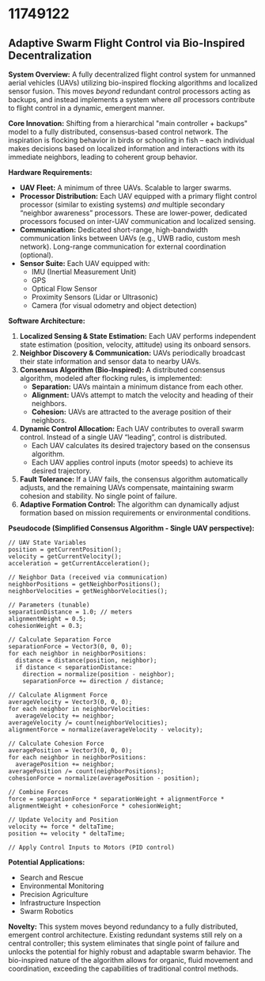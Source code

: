 # 11749122

## Adaptive Swarm Flight Control via Bio-Inspired Decentralization

**System Overview:** A fully decentralized flight control system for unmanned aerial vehicles (UAVs) utilizing bio-inspired flocking algorithms and localized sensor fusion. This moves *beyond* redundant control processors acting as backups, and instead implements a system where *all* processors contribute to flight control in a dynamic, emergent manner. 

**Core Innovation:** Shifting from a hierarchical "main controller + backups" model to a fully distributed, consensus-based control network. The inspiration is flocking behavior in birds or schooling in fish – each individual makes decisions based on localized information and interactions with its immediate neighbors, leading to coherent group behavior.

**Hardware Requirements:**

*   **UAV Fleet:** A minimum of three UAVs. Scalable to larger swarms.
*   **Processor Distribution:** Each UAV equipped with a primary flight control processor (similar to existing systems) *and* multiple secondary “neighbor awareness” processors. These are lower-power, dedicated processors focused on inter-UAV communication and localized sensing.
*   **Communication:** Dedicated short-range, high-bandwidth communication links between UAVs (e.g., UWB radio, custom mesh network). Long-range communication for external coordination (optional).
*   **Sensor Suite:** Each UAV equipped with:
    *   IMU (Inertial Measurement Unit)
    *   GPS
    *   Optical Flow Sensor
    *   Proximity Sensors (Lidar or Ultrasonic)
    *   Camera (for visual odometry and object detection)

**Software Architecture:**

1.  **Localized Sensing & State Estimation:** Each UAV performs independent state estimation (position, velocity, attitude) using its onboard sensors.
2.  **Neighbor Discovery & Communication:** UAVs periodically broadcast their state information and sensor data to nearby UAVs.
3.  **Consensus Algorithm (Bio-Inspired):** A distributed consensus algorithm, modeled after flocking rules, is implemented:
    *   **Separation:** UAVs maintain a minimum distance from each other.
    *   **Alignment:** UAVs attempt to match the velocity and heading of their neighbors.
    *   **Cohesion:** UAVs are attracted to the average position of their neighbors.
4.  **Dynamic Control Allocation:**  Each UAV contributes to overall swarm control. Instead of a single UAV “leading”, control is distributed.  
    *   Each UAV calculates its desired trajectory based on the consensus algorithm.
    *   Each UAV applies control inputs (motor speeds) to achieve its desired trajectory.
5.  **Fault Tolerance:**  If a UAV fails, the consensus algorithm automatically adjusts, and the remaining UAVs compensate, maintaining swarm cohesion and stability. No single point of failure.
6.  **Adaptive Formation Control:** The algorithm can dynamically adjust formation based on mission requirements or environmental conditions.

**Pseudocode (Simplified Consensus Algorithm - Single UAV perspective):**

```
// UAV State Variables
position = getCurrentPosition();
velocity = getCurrentVelocity();
acceleration = getCurrentAcceleration();

// Neighbor Data (received via communication)
neighborPositions = getNeighborPositions();
neighborVelocities = getNeighborVelocities();

// Parameters (tunable)
separationDistance = 1.0; // meters
alignmentWeight = 0.5;
cohesionWeight = 0.3;

// Calculate Separation Force
separationForce = Vector3(0, 0, 0);
for each neighbor in neighborPositions:
  distance = distance(position, neighbor);
  if distance < separationDistance:
    direction = normalize(position - neighbor);
    separationForce += direction / distance;

// Calculate Alignment Force
averageVelocity = Vector3(0, 0, 0);
for each neighbor in neighborVelocities:
  averageVelocity += neighbor;
averageVelocity /= count(neighborVelocities);
alignmentForce = normalize(averageVelocity - velocity);

// Calculate Cohesion Force
averagePosition = Vector3(0, 0, 0);
for each neighbor in neighborPositions:
  averagePosition += neighbor;
averagePosition /= count(neighborPositions);
cohesionForce = normalize(averagePosition - position);

// Combine Forces
force = separationForce * separationWeight + alignmentForce * alignmentWeight + cohesionForce * cohesionWeight;

// Update Velocity and Position
velocity += force * deltaTime;
position += velocity * deltaTime;

// Apply Control Inputs to Motors (PID control)
```

**Potential Applications:**

*   Search and Rescue
*   Environmental Monitoring
*   Precision Agriculture
*   Infrastructure Inspection
*   Swarm Robotics

**Novelty:** This system moves beyond redundancy to a fully distributed, emergent control architecture. Existing redundant systems still rely on a central controller; this system eliminates that single point of failure and unlocks the potential for highly robust and adaptable swarm behavior.  The bio-inspired nature of the algorithm allows for organic, fluid movement and coordination, exceeding the capabilities of traditional control methods.
